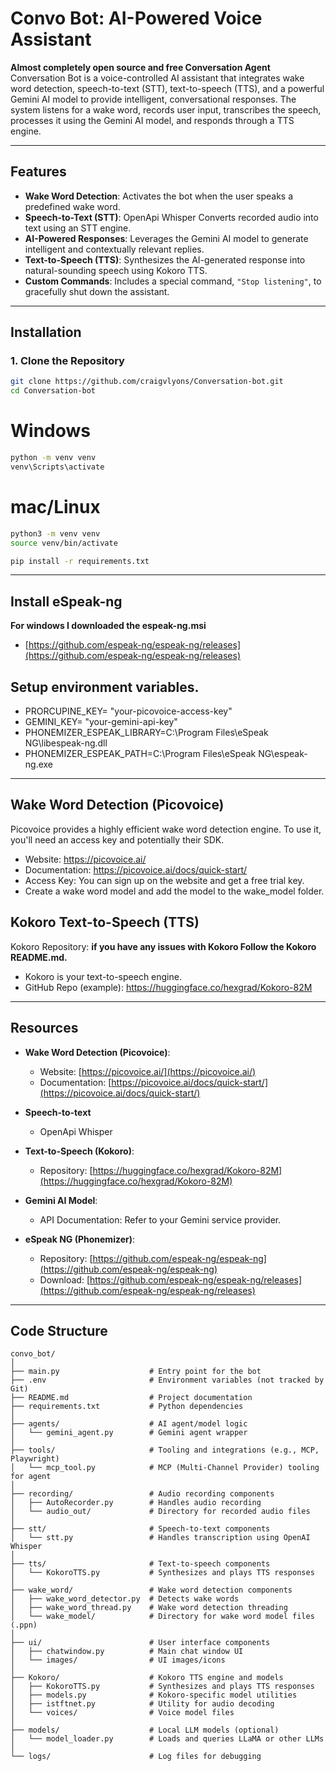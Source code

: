 # Convo Bot: AI-Powered Voice Assistant

**Almost completely open source and free Conversation Agent**
Conversation Bot is a voice-controlled AI assistant that integrates wake word detection, speech-to-text (STT), text-to-speech (TTS), and a powerful Gemini AI model to provide intelligent, conversational responses. The system listens for a wake word, records user input, transcribes the speech, processes it using the Gemini AI model, and responds through a TTS engine.

---

## Features

- **Wake Word Detection**: Activates the bot when the user speaks a predefined wake word.
- **Speech-to-Text (STT)**: OpenApi Whisper Converts recorded audio into text using an STT engine.
- **AI-Powered Responses**: Leverages the Gemini AI model to generate intelligent and contextually relevant replies.
- **Text-to-Speech (TTS)**: Synthesizes the AI-generated response into natural-sounding speech using Kokoro TTS.
- **Custom Commands**: Includes a special command, `"Stop listening"`, to gracefully shut down the assistant.

---

## Installation

### 1. Clone the Repository
```bash
git clone https://github.com/craigvlyons/Conversation-bot.git
cd Conversation-bot
```
# Windows
```bash
python -m venv venv
venv\Scripts\activate
```

# mac/Linux
```bash
python3 -m venv venv
source venv/bin/activate
```

```bash
pip install -r requirements.txt
```

---

## Install eSpeak-ng 
**For windows I downloaded the espeak-ng.msi**
- [https://github.com/espeak-ng/espeak-ng/releases](https://github.com/espeak-ng/espeak-ng/releases) 

## Setup environment variables.
- PRORCUPINE_KEY= "your-picovoice-access-key"
- GEMINI_KEY= "your-gemini-api-key"
- PHONEMIZER_ESPEAK_LIBRARY=C:\Program Files\eSpeak NG\libespeak-ng.dll
- PHONEMIZER_ESPEAK_PATH=C:\Program Files\eSpeak NG\espeak-ng.exe

---

## Wake Word Detection (Picovoice)
Picovoice provides a highly efficient wake word detection engine. To use it, you'll need an access key and potentially their SDK.
- Website: https://picovoice.ai/
- Documentation: https://picovoice.ai/docs/quick-start/
- Access Key: You can sign up on the website and get a free trial key.
- Create a wake word model and add the model to the wake_model folder.


## Kokoro Text-to-Speech (TTS)
Kokoro Repository:
**if you have any issues with Kokoro Follow the Kokoro README.md.**
- Kokoro is your text-to-speech engine. 
- GitHub Repo (example): https://huggingface.co/hexgrad/Kokoro-82M


---

## Resources

- **Wake Word Detection (Picovoice)**:
  - Website: [https://picovoice.ai/](https://picovoice.ai/)
  - Documentation: [https://picovoice.ai/docs/quick-start/](https://picovoice.ai/docs/quick-start/)

- **Speech-to-text**
  - OpenApi Whisper

- **Text-to-Speech (Kokoro)**:
  - Repository: [https://huggingface.co/hexgrad/Kokoro-82M](https://huggingface.co/hexgrad/Kokoro-82M)

- **Gemini AI Model**:
  - API Documentation: Refer to your Gemini service provider.

- **eSpeak NG (Phonemizer)**:
  - Repository: [https://github.com/espeak-ng/espeak-ng](https://github.com/espeak-ng/espeak-ng)
  - Download: [https://github.com/espeak-ng/espeak-ng/releases](https://github.com/espeak-ng/espeak-ng/releases)


---




## Code Structure

```plaintext
convo_bot/
│
├── main.py                    # Entry point for the bot
├── .env                       # Environment variables (not tracked by Git)
├── README.md                  # Project documentation
├── requirements.txt           # Python dependencies
│
├── agents/                    # AI agent/model logic
│   └── gemini_agent.py        # Gemini agent wrapper
│
├── tools/                     # Tooling and integrations (e.g., MCP, Playwright)
│   └── mcp_tool.py            # MCP (Multi-Channel Provider) tooling for agent
│
├── recording/                 # Audio recording components
│   ├── AutoRecorder.py        # Handles audio recording
│   └── audio_out/             # Directory for recorded audio files
│
├── stt/                       # Speech-to-text components
│   └── stt.py                 # Handles transcription using OpenAI Whisper
│
├── tts/                       # Text-to-speech components
│   └── KokoroTTS.py           # Synthesizes and plays TTS responses
│
├── wake_word/                 # Wake word detection components
│   ├── wake_word_detector.py  # Detects wake words
│   ├── wake_word_thread.py    # Wake word detection threading
│   └── wake_model/            # Directory for wake word model files (.ppn)
│
├── ui/                        # User interface components
│   ├── chatwindow.py          # Main chat window UI
│   └── images/                # UI images/icons
│
├── Kokoro/                    # Kokoro TTS engine and models
│   ├── KokoroTTS.py           # Synthesizes and plays TTS responses
│   ├── models.py              # Kokoro-specific model utilities
│   ├── istftnet.py            # Utility for audio decoding
│   └── voices/                # Voice model files
│
├── models/                    # Local LLM models (optional)
│   └── model_loader.py        # Loads and queries LLaMA or other LLMs
│
└── logs/                      # Log files for debugging
```

